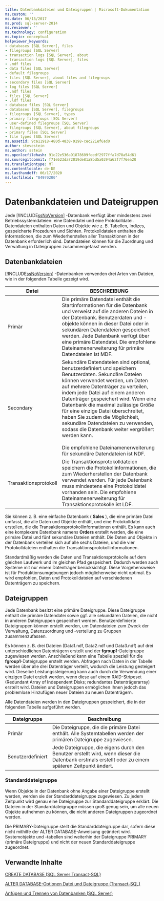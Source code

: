 ```yaml
---
title: Datenbankdateien und Dateigruppen | Microsoft-Dokumentation
ms.custom: ''
ms.date: 06/13/2017
ms.prod: sql-server-2014
ms.reviewer: ''
ms.technology: configuration
ms.topic: conceptual
helpviewer_keywords:
- databases [SQL Server], files
- filegroups [SQL Server]
- transaction logs [SQL Server], about
- transaction logs [SQL Server], files
- .mdf files
- data files [SQL Server]
- default filegroups
- files [SQL Server], about files and filegroups
- secondary files [SQL Server]
- log files [SQL Server]
- .ndf files
- files [SQL Server]
- .ldf files
- database files [SQL Server]
- databases [SQL Server], filegroups
- filegroups [SQL Server], types
- primary filegroups [SQL Server]
- user-defined filegroups [SQL Server]
- filegroups [SQL Server], about filegroups
- primary files [SQL Server]
- file types [SQL Server]
ms.assetid: 9ca11918-480d-4838-9198-cec221ef6ad0
author: stevestein
ms.author: sstein
ms.openlocfilehash: 91e22e536a91878609feedf2977ffa7d78a54d61
ms.sourcegitcommit: f71e523da72019de81a8bd5a0394a62f7f76ea20
ms.translationtype: MT
ms.contentlocale: de-DE
ms.lasthandoff: 06/17/2020
ms.locfileid: "84970200"
---
```

# <a name="database-files-and-filegroups"></a>Datenbankdateien und Dateigruppen
  Jede [!INCLUDE[ssNoVersion](../../includes/ssnoversion-md.md)] -Datenbank verfügt über mindestens zwei Betriebssystemdateien: eine Datendatei und eine Protokolldatei. Datendateien enthalten Daten und Objekte wie z. B. Tabellen, Indizes, gespeicherte Prozeduren und Sichten. Protokolldateien enthalten die Informationen, die zum Wiederherstellen aller Transaktionen in der Datenbank erforderlich sind. Datendateien können für die Zuordnung und Verwaltung in Dateigruppen zusammengefasst werden.  
  
## <a name="database-files"></a>Datenbankdateien  
 [!INCLUDE[ssNoVersion](../../includes/ssnoversion-md.md)] -Datenbanken verwenden drei Arten von Dateien, wie in der folgenden Tabelle gezeigt wird.  
  
|Datei|BESCHREIBUNG|  
|----------|-----------------|  
|Primär|Die primäre Datendatei enthält die Startinformationen für die Datenbank und verweist auf die anderen Dateien in der Datenbank. Benutzerdaten und -objekte können in dieser Datei oder in sekundären Datendateien gespeichert werden. Jede Datenbank verfügt über eine primäre Datendatei. Die empfohlene Dateinamenerweiterung für primäre Datendateien ist MDF.|  
|Secondary|Sekundäre Datendateien sind optional, benutzerdefiniert und speichern Benutzerdaten. Sekundäre Dateien können verwendet werden, um Daten auf mehrere Datenträger zu verteilen, indem jede Datei auf einem anderen Datenträger gespeichert wird. Wenn eine Datenbank die maximal zulässige Größe für eine einzige Datei überschreitet, haben Sie zudem die Möglichkeit, sekundäre Datendateien zu verwenden, sodass die Datenbank weiter vergrößert werden kann.<br /><br /> Die empfohlene Dateinamenerweiterung für sekundäre Datendateien ist NDF.|  
|Transaktionsprotokoll|Die Transaktionsprotokolldateien speichern die Protokollinformationen, die zum Wiederherstellen der Datenbank verwendet werden. Für jede Datenbank muss mindestens eine Protokolldatei vorhanden sein. Die empfohlene Dateinamenerweiterung für Transaktionsprotokolle ist LDF.|  
  
 Sie können z. B. eine einfache Datenbank ( **Sales** ), die eine primäre Datei umfasst, die alle Daten und Objekte enthält, und eine Protokolldatei erstellen, die die Transaktionsprotokollinformationen enthält. Es kann auch eine komplexere Datenbank namens **Orders** erstellt werden, die eine primäre Datei und fünf sekundäre Dateien enthält. Die Daten und Objekte in der Datenbank verteilen sich auf alle sechs Dateien, und die vier Protokolldateien enthalten die Transaktionsprotokollinformationen.  
  
 Standardmäßig werden die Daten und Transaktionsprotokolle auf dem gleichen Laufwerk und im gleichen Pfad gespeichert. Dadurch werden auch Systeme mit nur einem Datenträger berücksichtigt. Diese Vorgehensweise ist für Produktionsumgebungen jedoch  möglicherweise nicht optimal. Es wird empfohlen, Daten und Protokolldateien auf verschiedenen Datenträgern zu speichern.  
  
## <a name="filegroups"></a>Dateigruppen  
 Jede Datenbank besitzt eine primäre Dateigruppe. Diese Dateigruppe enthält die primäre Datendatei sowie ggf. alle sekundären Dateien, die nicht in anderen Dateigruppen gespeichert werden. Benutzerdefinierte Dateigruppen können erstellt werden, um Datendateien zum Zweck der Verwaltung, Datenzuordnung und -verteilung zu Gruppen zusammenzufassen.  
  
 Es können z. B. drei Dateien (Data1.ndf, Data2.ndf und Data3.ndf) auf drei unterschiedlichen Datenträgern erstellt und der **fgroup1**-Dateigruppe zugewiesen werden. Anschließend kann eine Tabelle speziell für die **fgroup1**-Dateigruppe erstellt werden. Abfragen nach Daten in der Tabelle werden über alle drei Datenträger verteilt, wodurch die Leistung gesteigert wird. Dieselbe Leistungssteigerung kann auch durch die Verwendung einer einzigen Datei erzielt werden, wenn diese auf einem RAID-Stripeset (Redundant Array of Independent Disks; redundantes Datenträgerarray) erstellt wird. Dateien und Dateigruppen ermöglichen Ihnen jedoch das problemlose Hinzufügen neuer Dateien zu neuen Datenträgern.  
  
 Alle Datendateien werden in den Dateigruppen gespeichert, die in der folgenden Tabelle aufgeführt werden.  
  
|Dateigruppe|Beschreibung|  
|---------------|-----------------|  
|Primär|Die Dateigruppe, die die primäre Datei enthält. Alle Systemtabellen werden der primären Dateigruppe zugewiesen.|  
|Benutzerdefiniert|Jede Dateigruppe, die eigens durch den Benutzer erstellt wird, wenn dieser die Datenbank erstmals erstellt oder zu einem späteren Zeitpunkt ändert.|  
  
### <a name="default-filegroup"></a>Standarddateigruppe  
 Wenn Objekte in der Datenbank ohne Angabe einer Dateigruppe erstellt werden, werden sie der Standarddateigruppe zugewiesen. Zu jedem Zeitpunkt wird genau eine Dateigruppe zur Standarddateigruppe erklärt. Die Dateien in der Standarddateigruppe müssen groß genug sein, um alle neuen Objekte aufnehmen zu können, die nicht anderen Dateigruppen zugeordnet werden.  
  
 Die PRIMARY-Dateigruppe stellt die Standarddateigruppe dar, sofern diese nicht mithilfe der ALTER DATABASE-Anweisung geändert wird. Systemobjekte und -tabellen sind weiterhin der Dateigruppe PRIMARY (primäre Dateigruppe) und nicht der neuen Standarddateigruppe zugeordnet.  
  
## <a name="related-content"></a>Verwandte Inhalte  
 [CREATE DATABASE &#40;SQL Server Transact-SQL&#41;](/sql/t-sql/statements/create-database-sql-server-transact-sql)  
  
 [ALTER DATABASE-Optionen Datei und Dateigruppe &#40;Transact-SQL&#41;](/sql/t-sql/statements/alter-database-transact-sql-file-and-filegroup-options)  
  
 [Anfügen und Trennen von Datenbanken &#40;SQL Server&#41;](database-detach-and-attach-sql-server.md)  
  
  

